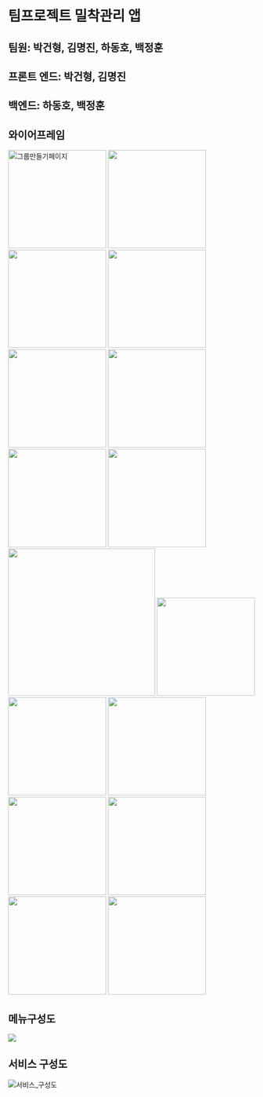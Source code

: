 # 팀프로젝트 밀착관리 앱
## 팀원: 박건형, 김명진, 하동호, 백정훈

## 프론트 엔드: 박건형, 김명진
## 백엔드: 하동호, 백정훈

## 와이어프레임

<img src = "./images/그룹만들기페이지.png" width="200px" alt="그룹만들기페이지">
<img src = "images/그룹생성페이지.png" width="200px">
<img src = "images/그룹찾기페이지.png" width="200px">
<img src = "images/로그인페이지.png" width="200px">
<img src = "images/마이페이지.png" width="200px">
<img src = "images/비밀번호찾기페이지.png" width="200px">
<img src = "images/설정페이지.png" width="200px">
<img src = "images/아이디찾기페이지.png" width="200px">
<img src = "images/워커리스트페이지.png" width="300px">
<img src = "images/워커캘린더페이지.png" width="200px">
<img src = "images/워커채팅페이지.png" width="200px">
<img src = "images/프로젝트종료페이지.png" width="200px">
<img src = "images/프로젝트현황페이지.png" width="200px">
<img src = "images/프로젝트현황_게시물자세히보기페이지.png" width="200px">
<img src = "images/프로젝트현황_글쓰기페이지.png" width="200px">
<img src = "images/회원가입페이지.png" width="200px">

## 메뉴구성도

<img src = "images/메뉴_구성도.png">

## 서비스 구성도
![서비스_구성도](images/서비스구성도.png)

